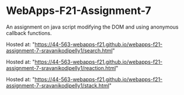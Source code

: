 # WebApps-F21-Assignment-7
An assignment on java script modifying the DOM and using anonymous callback functions.

Hosted at: "https://44-563-webapps-f21.github.io/webapps-f21-assignment-7-sravanikodipelly1/search.html"

Hosted at: "https://44-563-webapps-f21.github.io/webapps-f21-assignment-7-sravanikodipelly1/reaction.html"

Hosted at: "https://44-563-webapps-f21.github.io/webapps-f21-assignment-7-sravanikodipelly1/stack.html"